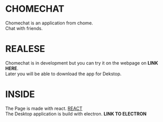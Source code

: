 # CHOMECHAT

Chomechat is an application from chome.\
Chat with friends.

# REALESE

Chomechat is in development but you can try it on the webpage on __LINK HERE__.\
Later you will be able to download the app for Dekstop.

# INSIDE

The Page is made with react. [REACT](https://reactjs.org/)\
The Desktop application is build with electron. __LINK TO ELECTRON__
